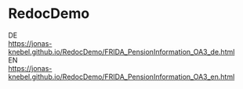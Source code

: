 # RedocDemo
DE </br>
https://jonas-knebel.github.io/RedocDemo/FRIDA_PensionInformation_OA3_de.html </br>
EN </br>
https://jonas-knebel.github.io/RedocDemo/FRIDA_PensionInformation_OA3_en.html </br>

